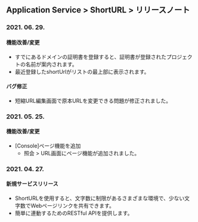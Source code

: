 ## Application Service > ShortURL > リリースノート

### 2021. 06. 29.

#### 機能改善/変更
* すでにあるドメインの証明書を登録すると、証明書が登録されたプロジェクトの名前が案内されます。
* 最近登録したshortUrlがリストの最上部に表示されます。

#### バグ修正
* 短縮URL編集画面で原本URLを変更できる問題が修正されました。

### 2021. 05. 25.

#### 機能改善/変更
* [Console]ページ機能を追加
    * 照会 > URL画面にページ機能が追加されました。

### 2021. 04. 27.

#### 新規サービスリリース
* ShortURLを使用すると、文字数に制限があるさまざまな環境で、少ない文字数でWebページリンクを共有できます。
* 簡単に連動するためのRESTful APIを提供します。
